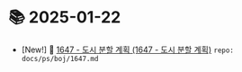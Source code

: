 # 📚 2025-01-22
- [New!] 📗 [1647 - 도시 분할 계획 (1647 - 도시 분할 계획)](https://til.qriosity.dev/featured/ps/boj/1647) `repo: docs/ps/boj/1647.md`
